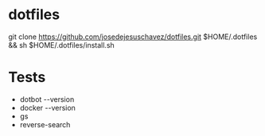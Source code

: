 # dotfiles
git clone https://github.com/josedejesuschavez/dotfiles.git $HOME/.dotfiles && sh $HOME/.dotfiles/install.sh

# Tests
- dotbot --version
- docker --version
- gs
- reverse-search
